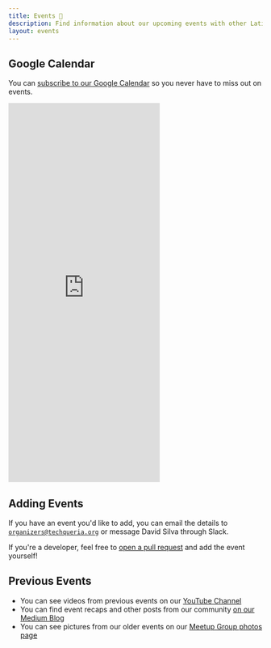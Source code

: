 ```yaml
---
title: Events 📅️
description: Find information about our upcoming events with other Latinxs in tech.
layout: events
---
```


## Google Calendar

You can [subscribe to our Google Calendar](https://calendar.google.com/calendar/r?cid=dvidsilva.com_eieh0fli3i3nheb8j8naav4tco@group.calendar.google.com) so you never have to miss out on events.

<iframe src="https://calendar.google.com/calendar/embed?mode=AGENDA&amp;height=300&amp;wkst=1&amp;bgcolor=%23FFFFFF&amp;src=dvidsilva.com_eieh0fli3i3nheb8j8naav4tco%40group.calendar.google.com&amp;color=%237b510e&amp;ctz=America%2FNew_York" style="border-width:0" height="750" frameborder="0" scrolling="no"></iframe>

## Adding Events

If you have an event you'd like to add, you can email the details to [`organizers@techqueria.org`](mailto:organizers@techqueria.org) or message David Silva through Slack.

If you're a developer, feel free to [open a pull request](https://github.com/techqueria/website/compare) and add the event yourself!

## Previous Events

- You can see videos from previous events on our [YouTube Channel](https://www.youtube.com/channel/UCUhXR0BOgyqrS1E_Sr4PVjQ)
- You can find event recaps and other posts from our community [on our Medium Blog](https://blog.techqueria.org)
- You can see pictures from our older events on our [Meetup Group photos page](https://www.meetup.com/Latinos-in-Tech-Bay-Area/photos/)

